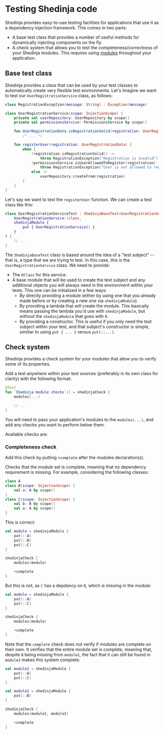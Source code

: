 # Testing Shedinja code

Shedinja provides easy-to-use testing facilities for applications that use it as a dependency injection framework. This comes in two parts:

- A base test class that provides a number of useful methods for dynamically injecting components on the fly.
- A check system that allows you to test the completeness/correctness of your Shedinja modules. This requires using [modules](/UsingShedinja#modules) throughout your application.

## Base test class

Shedinja provides a class that can be used by your test classes to automatically create very flexible test environments. Let's imagine we want to test our `UserRegistrationService` class, as follows:

```kotlin
class RegistrationException(message: String) : Exception(message)

class UserRegistrationService(scope: InjectionScope) {
    private val userRepository: UserRepository by scope()
    private val permissionsService: PermissionsService by scope()

    fun UserRegistrationData.isRegistrationValid(registration: UserRegistrationData): Boolean =
        /* ... */

    fun registerUser(registration: UserRegistrationData) {
        when {
            !registration.isRegistrationValid() ->
                throw RegistrationException("Registration is invalid")
            !permissionsService.isUserAllowedToRegister(registration) ->
                throw RegistrationException("User is not allowed to register")
            else ->
                userRepository.createFrom(registration)
        }
    }
}
```

Let's say we want to test the `registerUser` function. We can create a test class like this:

```kotlin
class UserRegistrationServiceTest : ShedinjaBaseTest<UserRegistrationService>(
    UserRegistrationService::class,
    shedinjaModule {
        put { UserRegistrationService() }
    }
) {
    // ...
}
```

The `ShedinjaBaseTest` class is based around the idea of a "test subject" -- that is, a type that we are trying to test. In this case, this is the `UserRegistrationService` class. We need to provide:

- The `KClass` for this service.
- A base module that will be used to create the test subject and any additional objects you will always need in the environment within your tests. This one can be initialized in a few ways:
    - By directly providing a module (either by using one that you already made before *or* by creating a new one via `shedinjaModule`).
    - By providing a lambda that will create the module. This basically means passing the lambda you'd use with `shedinjaModule`, but without the `shedinjaModule` that goes with it.
    - By providing a constructor. This is useful if you only need the test subject within your test, and that subject's constructor is simple, similiar to using `put { ... }` versus `put(::...)`.

<!-- TODO actually show test writing -->

## Check system

Shedinja provides a check system for your modules that allow you to verify some of its properties.

Add a test anywhere within your test sources (preferably in its own class for clarity) with the following format:

```kotlin
@Test
fun `Shedinja module checks`() = shedinjaCheck {
    modules(...)

    // ...
}
```

You will need to pass your application's modules to the `modules(...)`, and add any checks you want to perform below them.

Available checks are:

### Completeness check

Add this check by putting `+complete` after the modules declaration(s).

Checks that the module set is complete, meaning that no dependency requirement is missing. For example, considering the following classes:

```kotlin
class A
class B(scope: InjectionScope) {
    val a: A by scope()
}
class C(scope: InjectionScope) {
    val b: B by scope()
    val a: A by scope()
}
```

This is correct:

```kotlin
val module = shedinjaModule {
    put(::A)
    put(::B)
    put(::C)
}

shedinjaCheck {
    modules(module)

    +complete
}
```

But this is not, as `C` has a depdency on `B`, which is missing in the module:

```kotlin
val module = shedinjaModule {
    put(::A)
    put(::C)
}

shedinjaCheck {
    modules(module)

    +complete
}
```

Note that the `complete` check does not verify if modules are complete on their own. It verifies that the entire module set is complete, meaning that, despite `B` being missing from `module1`, the fact that it can still be found in `module2` makes this system complete:


```kotlin
val module1 = shedinjaModule {
    put(::A)
    put(::C)
}

val module2 = shedinjaModule {
    put(::B)
}

shedinjaCheck {
    modules(module1, module2)

    +complete
}
```

<!-- TODO document cyclic dependency check -->